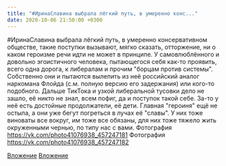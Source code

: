```yaml
---
title: "#ИринаСлавина выбрала лёгкий путь, в умеренно конс..."
date: 2020-10-06 21:50:00 +0300
---
```


#ИринаСлавина выбрала лёгкий путь, в умеренно консервативном обществе, такие поступки вызывают, мягко сказать, отторжение, ни о каком героизме речи идти не может в принципе. У самовлюблённого и довольно эгоистичного человека, пытающегося себя как-то проявить, всего одна дорога, к либералам и прочим "борцам против системы". Собственно они и пытаются вылепить из неё российский аналог наркомана Флойда (с.м. полную версию его задержания) или кого-то подобного. Дальше ТикТока и узкой либеральной тусовки дело не зашло, её никто не знал, всем пофиг, да и поступок такой себе. За-то у неё есть достойные продолжатели, её дети. Главная "героиня" ещё не остыла, а они уже бегут погреться в лучах её "славы". У них тоже виноваты все вокруг, им тоже все обязаны, для них тоже тяжело жить окруженными чернью, по типу нас с вами.
Фотография
https://vk.com/photo41076938_457247181
Фотография
https://vk.com/photo41076938_457247182

[Вложение](https://vk.com/photo41076938_457247181)
[Вложение](https://vk.com/photo41076938_457247182)
